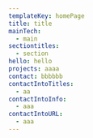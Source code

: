 ```yaml
---
templateKey: homePage
title: title
mainTech:
  - main
sectiontitles:
  - section
hello: hello
projects: aaaa
contact: bbbbbb
contactIntoTitles:
  - aa
contactIntoInfo:
  - aaa
contactIntoURL:
  - aaa
---
```

